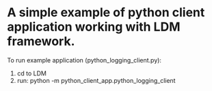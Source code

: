 # A simple example of python client application working with LDM framework.


To run example application (python_logging_client.py):
1) cd to LDM
2) run: python -m  python_client_app.python_logging_client
